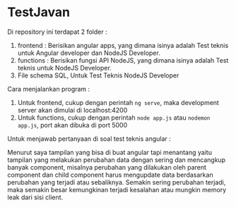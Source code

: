 # TestJavan

Di repository ini terdapat 2 folder : 
1. frontend : Berisikan angular apps, yang dimana isinya adalah Test teknis untuk Angular developer dan NodeJS Developer.
2. functions : Berisikan fungsi API NodeJS, yang dimana isinya adalah Test teknis untuk NodeJS Developer.
3. File schema SQL, Untuk Test Teknis NodeJS Developer

Cara menjalankan program : 
1. Untuk frontend, cukup dengan perintah `ng serve`, maka development server akan dimulai di localhost:4200
2. Untuk functions, cukup dengan perintah `node app.js` atau `nodemon app.js`, port akan dibuka di port 5000

Untuk menjawab pertanyaan di soal test teknis angular : 

Menurut saya tampilan yang bisa di buat angular tapi menantang yaitu tampilan yang melakukan perubahan data dengan sering dan mencangkup banyak component, misalnya perubahan yang dilakukan oleh parent component dan child component harus mengupdate data berdasarkan perubahan yang terjadi atau sebaliknya. Semakin sering perubahan terjadi, maka semakin besar kemungkinan terjadi kesalahan atau mungkin memory leak dari sisi client.
